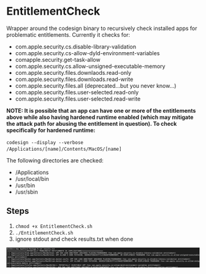 # EntitlementCheck
Wrapper around the codesign binary to recursively check installed apps for problematic entitlements. Currently it checks for:

- com.apple.security.cs.disable-library-validation
- com.apple.security.cs-allow-dyld-environment-variables
- comapple.security.get-task-allow
- com.apple.security.cs.allow-unsigned-executable-memory
- com.apple.security.files.downlaods.read-only
- com.apple.security.files.downloads.read-write 
- com.apple.security.files.all (deprecated...but you never know...)
- com.apple.security.files.user-selected.read-only 
- com.apple.security.files.user-selected.read-write 

**NOTE: It is possible that an app can have one or more of the entitlements above while also having hardened runtime enabled (which may mitigate the attack path for abusing the entitlement in question). To check specifically for hardened runtime:**

`codesign --display --verbose /Applications/[name]/Contents/MacOS/[name]`

The following directories are checked:
- /Applications
- /usr/local/bin 
- /usr/bin 
- /usr/sbin

## Steps

1. `chmod +x EntitlementCheck.sh`
2. `./EntitlementCheck.sh `
3. ignore stdout and check results.txt when done

![Image](pic1.png)
